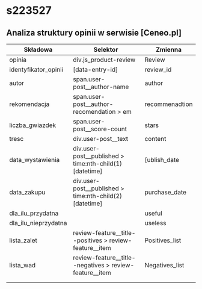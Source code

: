 # s223527

## Analiza struktury opinii w serwisie [Ceneo.pl]

|Składowa|Selektor|Zmienna|
|--------|--------|-------|
|opinia|div.js_product-review|Review|
|identyfikator_opinii|\[data-entry-id]|review_id|
|autor|span.user-post__author-name|author|
|rekomendacja|span.user-post__author-recomendation > em|recommenadtion|
|liczba_gwiazdek|span.user-post__score-count|stars|
|tresc|div.user-post__text|content|
|data_wystawienia|div.user-post__published > time:nth-child(1)\[datetime\]|[ublish_date|
|data_zakupu|div.user-post__published > time:nth-child(2)\[datetime\]|purchase_date|
|dla_ilu_przydatna||useful|
|dla_ilu_nieprzydatna||useless|
|lista_zalet|review-feature__title--positives > review-feature__item|Positives_list|
|lista_wad|review-feature__title--negatives > review-feature__item|Negatives_list|
||||
||||